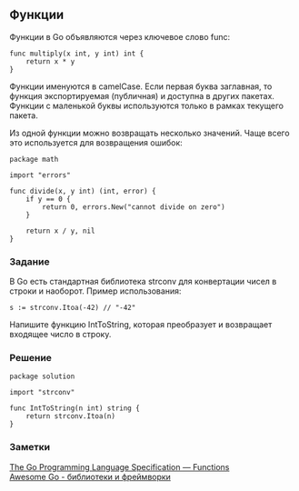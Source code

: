 ## Функции  

Функции в Go объявляются через ключевое слово func:   
```
func multiply(x int, y int) int {
	return x * y
}
```

Функции именуются в camelCase. Если первая буква заглавная, то функция экспортируемая (публичная) и доступна в других пакетах. Функции с маленькой буквы используются только в рамках текущего пакета.  

Из одной функции можно возвращать несколько значений. Чаще всего это используется для возвращения ошибок:  

```
package math

import "errors"

func divide(x, y int) (int, error) {
	if y == 0 {
		return 0, errors.New("cannot divide on zero")
	}

	return x / y, nil
}
```

### Задание  

В Go есть стандартная библиотека strconv для конвертации чисел в строки и наоборот. Пример использования:  

```
s := strconv.Itoa(-42) // "-42"
```

Напишите функцию IntToString, которая преобразует и возвращает входящее число в строку.   

### Решение  

```
package solution

import "strconv"

func IntToString(n int) string {
	return strconv.Itoa(n)
}
```

### Заметки  

[The Go Programming Language Specification — Functions](https://go.dev/ref/spec#Function_declarations)  
[Awesome Go - библиотеки и фреймворки](https://github.com/avelino/awesome-go)  